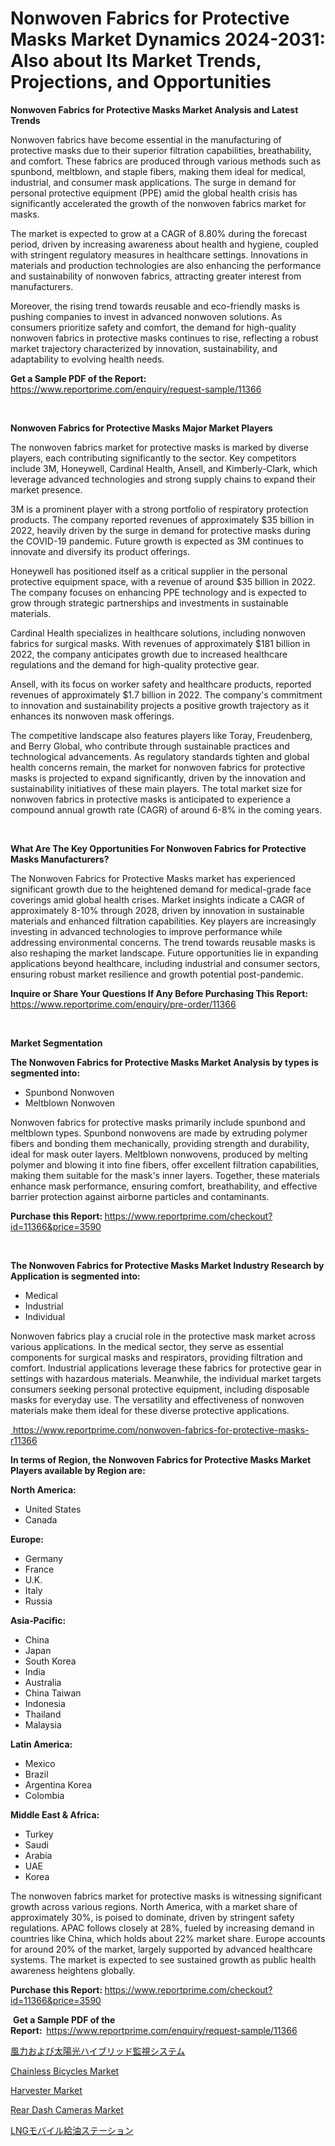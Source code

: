 <p><h1>Nonwoven Fabrics for Protective Masks Market Dynamics 2024-2031: Also about Its Market Trends, Projections, and Opportunities</h1></p><p><strong>Nonwoven Fabrics for Protective Masks Market Analysis and Latest Trends</strong></p>
<p><p>Nonwoven fabrics have become essential in the manufacturing of protective masks due to their superior filtration capabilities, breathability, and comfort. These fabrics are produced through various methods such as spunbond, meltblown, and staple fibers, making them ideal for medical, industrial, and consumer mask applications. The surge in demand for personal protective equipment (PPE) amid the global health crisis has significantly accelerated the growth of the nonwoven fabrics market for masks. </p><p>The market is expected to grow at a CAGR of 8.80% during the forecast period, driven by increasing awareness about health and hygiene, coupled with stringent regulatory measures in healthcare settings. Innovations in materials and production technologies are also enhancing the performance and sustainability of nonwoven fabrics, attracting greater interest from manufacturers. </p><p>Moreover, the rising trend towards reusable and eco-friendly masks is pushing companies to invest in advanced nonwoven solutions. As consumers prioritize safety and comfort, the demand for high-quality nonwoven fabrics in protective masks continues to rise, reflecting a robust market trajectory characterized by innovation, sustainability, and adaptability to evolving health needs.</p></p>
<p><strong>Get a Sample PDF of the Report:&nbsp;</strong> <a href="https://www.reportprime.com/enquiry/request-sample/11366">https://www.reportprime.com/enquiry/request-sample/11366</a></p>
<p>&nbsp;</p>
<p><strong>Nonwoven Fabrics for Protective Masks Major Market Players</strong></p>
<p><p>The nonwoven fabrics market for protective masks is marked by diverse players, each contributing significantly to the sector. Key competitors include 3M, Honeywell, Cardinal Health, Ansell, and Kimberly-Clark, which leverage advanced technologies and strong supply chains to expand their market presence.</p><p>3M is a prominent player with a strong portfolio of respiratory protection products. The company reported revenues of approximately $35 billion in 2022, heavily driven by the surge in demand for protective masks during the COVID-19 pandemic. Future growth is expected as 3M continues to innovate and diversify its product offerings.</p><p>Honeywell has positioned itself as a critical supplier in the personal protective equipment space, with a revenue of around $35 billion in 2022. The company focuses on enhancing PPE technology and is expected to grow through strategic partnerships and investments in sustainable materials.</p><p>Cardinal Health specializes in healthcare solutions, including nonwoven fabrics for surgical masks. With revenues of approximately $181 billion in 2022, the company anticipates growth due to increased healthcare regulations and the demand for high-quality protective gear.</p><p>Ansell, with its focus on worker safety and healthcare products, reported revenues of approximately $1.7 billion in 2022. The company's commitment to innovation and sustainability projects a positive growth trajectory as it enhances its nonwoven mask offerings.</p><p>The competitive landscape also features players like Toray, Freudenberg, and Berry Global, who contribute through sustainable practices and technological advancements. As regulatory standards tighten and global health concerns remain, the market for nonwoven fabrics for protective masks is projected to expand significantly, driven by the innovation and sustainability initiatives of these main players. The total market size for nonwoven fabrics in protective masks is anticipated to experience a compound annual growth rate (CAGR) of around 6-8% in the coming years.</p></p>
<p>&nbsp;</p>
<p><strong>What Are The Key Opportunities For Nonwoven Fabrics for Protective Masks Manufacturers?</strong></p>
<p><p>The Nonwoven Fabrics for Protective Masks market has experienced significant growth due to the heightened demand for medical-grade face coverings amid global health crises. Market insights indicate a CAGR of approximately 8-10% through 2028, driven by innovation in sustainable materials and enhanced filtration capabilities. Key players are increasingly investing in advanced technologies to improve performance while addressing environmental concerns. The trend towards reusable masks is also reshaping the market landscape. Future opportunities lie in expanding applications beyond healthcare, including industrial and consumer sectors, ensuring robust market resilience and growth potential post-pandemic.</p></p>
<p><strong>Inquire or Share Your Questions If Any Before Purchasing This Report:</strong> <a href="https://www.reportprime.com/enquiry/pre-order/11366">https://www.reportprime.com/enquiry/pre-order/11366</a></p>
<p>&nbsp;</p>
<p><strong>Market Segmentation</strong></p>
<p><strong>The Nonwoven Fabrics for Protective Masks Market Analysis by types is segmented into:</strong></p>
<p><ul><li>Spunbond Nonwoven</li><li>Meltblown Nonwoven</li></ul></p>
<p><p>Nonwoven fabrics for protective masks primarily include spunbond and meltblown types. Spunbond nonwovens are made by extruding polymer fibers and bonding them mechanically, providing strength and durability, ideal for mask outer layers. Meltblown nonwovens, produced by melting polymer and blowing it into fine fibers, offer excellent filtration capabilities, making them suitable for the mask's inner layers. Together, these materials enhance mask performance, ensuring comfort, breathability, and effective barrier protection against airborne particles and contaminants.</p></p>
<p><strong>Purchase this Report:&nbsp;</strong><a href="https://www.reportprime.com/checkout?id=11366&price=3590">https://www.reportprime.com/checkout?id=11366&price=3590</a></p>
<p>&nbsp;</p>
<p><strong>The Nonwoven Fabrics for Protective Masks Market Industry Research by Application is segmented into:</strong></p>
<p><ul><li>Medical</li><li>Industrial</li><li>Individual</li></ul></p>
<p><p>Nonwoven fabrics play a crucial role in the protective mask market across various applications. In the medical sector, they serve as essential components for surgical masks and respirators, providing filtration and comfort. Industrial applications leverage these fabrics for protective gear in settings with hazardous materials. Meanwhile, the individual market targets consumers seeking personal protective equipment, including disposable masks for everyday use. The versatility and effectiveness of nonwoven materials make them ideal for these diverse protective applications.</p></p>
<p><a href="https://www.reportprime.com/nonwoven-fabrics-for-protective-masks-r11366">&nbsp;https://www.reportprime.com/nonwoven-fabrics-for-protective-masks-r11366</a></p>
<p><strong>In terms of Region, the Nonwoven Fabrics for Protective Masks Market Players available by Region are:</strong></p>
<p>
    <p> <strong> North America: </strong>
        <ul>
            <li>United States</li>
            <li>Canada</li>
        </ul>
        </p> 
    <p> <strong> Europe: </strong>
        <ul>
            <li>Germany</li>
            <li>France</li>
            <li>U.K.</li>
            <li>Italy</li>
            <li>Russia</li>
        </ul>
        </p> 
    <p> <strong> Asia-Pacific: </strong>
        <ul>
            <li>China</li>
            <li>Japan</li>
            <li>South Korea</li>
            <li>India</li>
            <li>Australia</li>
            <li>China Taiwan</li>
            <li>Indonesia</li>
            <li>Thailand</li>
            <li>Malaysia</li>
        </ul>
        </p> 
    <p> <strong> Latin America: </strong>
        <ul>
            <li>Mexico</li>
            <li>Brazil</li>
            <li>Argentina Korea</li>
            <li>Colombia</li>
        </ul>
        </p> 
    <p> <strong> Middle East & Africa: </strong>
        <ul>
            <li>Turkey</li>
            <li>Saudi</li>
            <li>Arabia</li>
            <li>UAE</li>
            <li>Korea</li>
        </ul>
    </p>
    </p>
<p><p>The nonwoven fabrics market for protective masks is witnessing significant growth across various regions. North America, with a market share of approximately 30%, is poised to dominate, driven by stringent safety regulations. APAC follows closely at 28%, fueled by increasing demand in countries like China, which holds about 22% market share. Europe accounts for around 20% of the market, largely supported by advanced healthcare systems. The market is expected to see sustained growth as public health awareness heightens globally.</p></p>
<p><strong>Purchase this Report: </strong><a href="https://www.reportprime.com/checkout?id=11366&price=3590">https://www.reportprime.com/checkout?id=11366&price=3590</a></p>
<p>&nbsp;<strong>Get a Sample PDF of the Report:&nbsp;&nbsp;</strong><a href="https://www.reportprime.com/enquiry/request-sample/11366">https://www.reportprime.com/enquiry/request-sample/11366</a></p>
<p><strong></strong></p>
<p><p><a href="https://medium.com/@shepardelmer/wind-and-solar-hybrid-monitoring-systems-market-%E3%81%AF-%E3%82%B3%E3%82%B9%E3%83%88%E7%AE%A1%E7%90%86%E3%81%A8%E5%8A%B9%E7%8E%87%E5%90%91%E4%B8%8A%E3%82%92%E5%84%AA%E5%85%88%E3%81%97%E3%81%BE%E3%81%99-a9e43e5892ec">風力および太陽光ハイブリッド監視システム</a></p><p><a href="https://issuu.com/reportprime-2/docs/chainless-bicycles-market-size-2030_f2b2b7e88eb71f">Chainless Bicycles Market</a></p><p><a href="https://www.linkedin.com/pulse/what-innovations-shaping-harvester-market-application-chsxe?trackingId=42bIh07RQR6XxdqQ39bgFg%3D%3D">Harvester Market</a></p><p><a href="https://issuu.com/reportprime-2/docs/rear-dash-cameras-market-size-2030._6675901cf787e8">Rear Dash Cameras Market</a></p><p><a href="https://medium.com/@shepardelmer/lng-mobile-fueling-stations-market-%E3%81%AE%E3%82%B0%E3%83%AD%E3%83%BC%E3%83%90%E3%83%AB%E5%B8%82%E5%A0%B4%E6%A6%82%E8%A6%81%E3%81%AF-%E4%B8%96%E7%95%8C%E3%81%8A%E3%82%88%E3%81%B3%E4%B8%BB%E8%A6%81%E5%B8%82%E5%A0%B4%E3%81%AB%E3%81%8A%E3%81%91%E3%82%8B%E6%A5%AD%E7%95%8C%E3%81%AB%E5%BD%B1%E9%9F%BF%E3%82%92%E4%B8%8E%E3%81%88%E3%82%8B%E4%B8%BB%E8%A6%81%E3%81%AA%E3%83%88%E3%83%AC%E3%83%B3%E3%83%89%E3%81%AB%E3%81%A4%E3%81%84%E3%81%A6-%E7%8B%AC%E8%87%AA%E3%81%AE%E8%A6%96%E7%82%B9%E3%82%92%E6%8F%90%E4%BE%9B%E3%81%97%E3%81%BE%E3%81%99-b9f6cb3321a2">LNGモバイル給油ステーション</a></p></p>